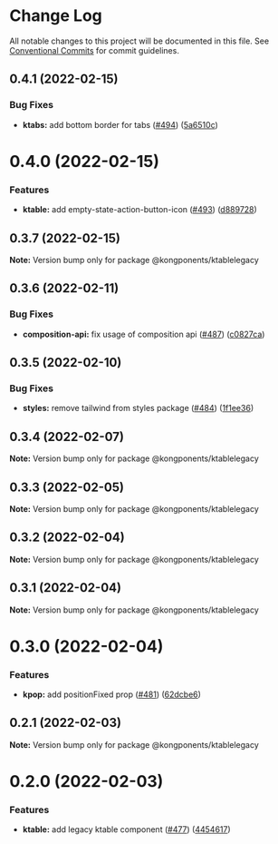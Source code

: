 # Change Log

All notable changes to this project will be documented in this file.
See [Conventional Commits](https://conventionalcommits.org) for commit guidelines.

## 0.4.1 (2022-02-15)


### Bug Fixes

* **ktabs:** add bottom border for tabs ([#494](https://github.com/Kong/kongponents/issues/494)) ([5a6510c](https://github.com/Kong/kongponents/commit/5a6510cd902ef2c8e443f6b999e068bbee10278f))





# 0.4.0 (2022-02-15)


### Features

* **ktable:** add empty-state-action-button-icon ([#493](https://github.com/Kong/kongponents/issues/493)) ([d889728](https://github.com/Kong/kongponents/commit/d8897286a571c4fd6ac5abaa86e09c1e2e1b0b75))





## 0.3.7 (2022-02-15)

**Note:** Version bump only for package @kongponents/ktablelegacy





## 0.3.6 (2022-02-11)


### Bug Fixes

* **composition-api:** fix usage of composition api ([#487](https://github.com/Kong/kongponents/issues/487)) ([c0827ca](https://github.com/Kong/kongponents/commit/c0827caec64bf055e1cc6a54b4f26ced5f811795))





## 0.3.5 (2022-02-10)


### Bug Fixes

* **styles:** remove tailwind from styles package ([#484](https://github.com/Kong/kongponents/issues/484)) ([1f1ee36](https://github.com/Kong/kongponents/commit/1f1ee36ea15b25f491b25872c01f6ba6f4a499c1))





## 0.3.4 (2022-02-07)

**Note:** Version bump only for package @kongponents/ktablelegacy





## 0.3.3 (2022-02-05)

**Note:** Version bump only for package @kongponents/ktablelegacy





## 0.3.2 (2022-02-04)

**Note:** Version bump only for package @kongponents/ktablelegacy





## 0.3.1 (2022-02-04)

**Note:** Version bump only for package @kongponents/ktablelegacy





# 0.3.0 (2022-02-04)


### Features

* **kpop:** add positionFixed prop ([#481](https://github.com/Kong/kongponents/issues/481)) ([62dcbe6](https://github.com/Kong/kongponents/commit/62dcbe6cf6c82bf628316e3328f784cf32308eec))





## 0.2.1 (2022-02-03)

**Note:** Version bump only for package @kongponents/ktablelegacy





# 0.2.0 (2022-02-03)


### Features

* **ktable:** add legacy ktable component ([#477](https://github.com/Kong/kongponents/issues/477)) ([4454617](https://github.com/Kong/kongponents/commit/445461705d25b27426e2b542e65e8ad9a351a921))
